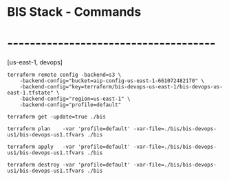# BIS Stack - Commands
# -------------------------------------

[us-east-1, devops]

	terraform remote config -backend=s3 \
        -backend-config="bucket=aip-config-us-east-1-661072482170" \
        -backend-config="key=terraform/bis-devops-us-east-1/bis-devops-us-east-1.tfstate" \
        -backend-config="region=us-east-1" \
        -backend-config="profile=default"

	terraform get -update=true ./bis

	terraform plan    -var 'profile=default' -var-file=./bis/bis-devops-us1/bis-devops-us1.tfvars ./bis

	terraform apply   -var 'profile=default' -var-file=./bis/bis-devops-us1/bis-devops-us1.tfvars ./bis

	terraform destroy -var 'profile=default' -var-file=./bis/bis-devops-us1/bis-devops-us1.tfvars ./bis

